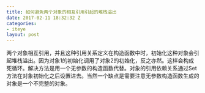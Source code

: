 ```yaml
---
title: 如何避免两个对象的相互引用引起的堆栈溢出
date: 2017-02-11 18:32:32 Z
categories:
- iteye
layout: post
---
```


两个对象相互引用，并且这种引用关系定义在构造函数中时，初始化这种对象会引起堆栈溢出。因为对象1的初始化调用了对象2的初始化，反之亦然。这样会构成死循环。解决方法是用一个无参数的构造函数代替。对象的引用依赖关系通过Set方法在对象初始化之后设置进去。当然一个缺点是需要注意无参数构造函数生成的对象是一个不完整的对象。